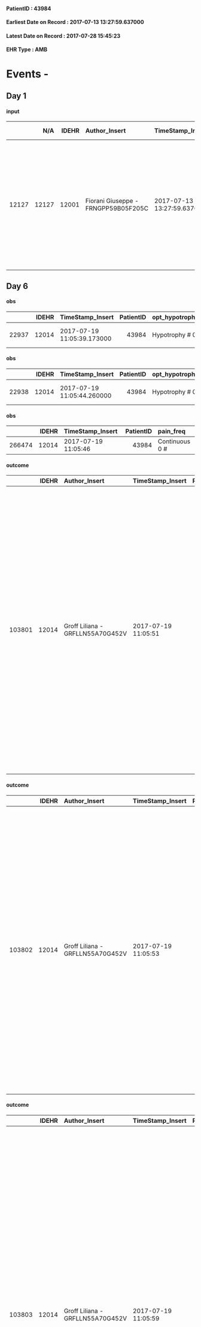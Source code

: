 
#### PatientID : 43984
#### Earliest Date on Record : 2017-07-13 13:27:59.637000
#### Latest Date on Record : 2017-07-28 15:45:23
#### EHR Type : AMB

# Events - 

## Day 1

#### input
|       |    N/A |   IDEHR | Author_Insert                       | TimeStamp_Insert           | EHRType   |   PatientID |   IDDigitalSignDocument | persone_vicine   |   Unnamed: 0_x.1 |   IDANAMNESI_SOCIALE | Patient   | FamigliaAltro   | Paziente_T   | FamigliaAltro_T   |   Non_Rilevabile_x.1 | Note_Non_Rilevabile_x.1   | opt_Problemi   | Note_I                                                                                                                                                            | ds_note_timori                                                                                                                                                                                                                                                                                                                                                      | chk_contr_sintomi   | chk_competenza                                 | opt_paziente_a   | opt_famiglia_a   | opt_adeguatezza   | opt_paziente_solo   | ds_note_con                                                                                                                                                                                                                                                                                                                                   | opt_presente_assente   | Presenza_minori   | Caregiver_principale   | opt_capacita     | opt_necessario   | opt_presente   | opt_risorse_ec   | opt_paziente_psi   | opt_Ins_vol   | opt_paziente_ad   | opt_caregiver_ad   | opt_esenzione   | opt_inv_civile   |   invalidita_perc | ds_codice_es   | Needs     | Fragility                    | opt_disponibilita_f   | opt_indennita_acc   | opt_legge   | opt_famiglia_psi   | opt_disponibilit_paz   |
|------:|-------:|--------:|:------------------------------------|:---------------------------|:----------|------------:|------------------------:|:-----------------|-----------------:|---------------------:|:----------|:----------------|:-------------|:------------------|---------------------:|:--------------------------|:---------------|:------------------------------------------------------------------------------------------------------------------------------------------------------------------|:--------------------------------------------------------------------------------------------------------------------------------------------------------------------------------------------------------------------------------------------------------------------------------------------------------------------------------------------------------------------|:--------------------|:-----------------------------------------------|:-----------------|:-----------------|:------------------|:--------------------|:----------------------------------------------------------------------------------------------------------------------------------------------------------------------------------------------------------------------------------------------------------------------------------------------------------------------------------------------|:-----------------------|:------------------|:-----------------------|:-----------------|:-----------------|:---------------|:-----------------|:-------------------|:--------------|:------------------|:-------------------|:----------------|:-----------------|------------------:|:---------------|:----------|:-----------------------------|:----------------------|:--------------------|:------------|:-------------------|:-----------------------|
| 12127 |  12127 |   12001 | Fiorani Giuseppe - FRNGPP59B05F205C | 2017-07-13 13:27:59.637000 | AMB       |       43984 |                  813683 | N/A              |             6604 |                 4170 | Si#1      | Si#1            | No#0         | Si#1              |                    0 | NR                        | No#0           | Pz informato della diagnosi e della progressione. Il figlio sa che non ci sono pi√π margini di trattamento specifico e vede il pap√† peggiorare progressivamente. | Il figlio √® preoccupato per il fatto che il pz √® da solo (la moglie √® ricoverata in una RSA dal mese di marzo per M di Alzheimer) e non vuole badanti. Il figlio chiede l'attivazione di un'assistenza domiciliare per la situazione attuale,tutto sommato ancora compatibile sul piano gestionale,riservandosi il ricorso all'hospice in caso di peggioramento. | controllo sintomi#0 | competenza/capacit√† assistenziale caregiver#0 | Indefinite#2     | Congruenti#1     | Si#1              | Si#1                | Il pz vive da solo;la moglie √® ricoverata in una RSA dal mese di marzo per Alzheimer. Due figli fuori casa: Domenico di aa 56,il quale vive in Inghilterra e Rinaldo di aa 54,il quale vive a Pavia e si occupa dell'accompagnamento del pap√† presso l'ambulatorio di oncologia quando √® necessario. Non vengono segnalati altri familiari | Presente#1             | No#0              | il figlio Rinaldo      | Incrementabile#1 | Si#1             | No#0           | Adeguate#1       | No#0               | No#0          | Totale#2          | Totale#2           | Si#1            | Si#1             |               100 | IC13           | Clinici#0 | sovraccarico assistenziale#4 | Si#1                  | No#0                | No#0        | No#0               | No#0                   |


## Day 6

#### obs
|       |   IDEHR | TimeStamp_Insert           |   PatientID | opt_hypotrophy   | chk_eloquence     | asthenia   | dyspnoea                  | body_temp    | agitation_behavior_freq   | mood                | cognitive_state   |
|------:|--------:|:---------------------------|------------:|:-----------------|:------------------|:-----------|:--------------------------|:-------------|:--------------------------|:--------------------|:------------------|
| 22937 |   12014 | 2017-07-19 11:05:39.173000 |       43984 | Hypotrophy # 0   | fluent speech # 0 | Severe # 3 | applicant mild strain # 6 | Apyrexia # 0 | quiet # 0                 | irritabilit√ † # 05 | Polished # 2      |

#### obs
|       |   IDEHR | TimeStamp_Insert           |   PatientID | opt_hypotrophy   | chk_eloquence     | asthenia   | dyspnoea                  | body_temp    | agitation_behavior_freq   | mood                | cognitive_state   |
|------:|--------:|:---------------------------|------------:|:-----------------|:------------------|:-----------|:--------------------------|:-------------|:--------------------------|:--------------------|:------------------|
| 22938 |   12014 | 2017-07-19 11:05:44.260000 |       43984 | Hypotrophy # 0   | fluent speech # 0 | Severe # 3 | applicant mild strain # 6 | Apyrexia # 0 | quiet # 0                 | irritabilit√ † # 05 | Polished # 2      |

#### obs
|        |   IDEHR | TimeStamp_Insert    |   PatientID | pain_freq      |
|-------:|--------:|:--------------------|------------:|:---------------|
| 266474 |   12014 | 2017-07-19 11:05:46 |       43984 | Continuous 0 # |

#### outcome
|        |   IDEHR | Author_Insert                    | TimeStamp_Insert    |   PatientID |   IDDigitalSignDocument |   IDPAI_VIDAS | opt_problem                                                            |   opt_problem_num | opt_obiettivo                                               |   opt_obiettivo_num |   opt_stato_problema_num | opt_interventi                                                                                                                                                                                                                                                                                                                                                                                                                                                   |   opt_interventi_num |
|-------:|--------:|:---------------------------------|:--------------------|------------:|------------------------:|--------------:|:-----------------------------------------------------------------------|------------------:|:------------------------------------------------------------|--------------------:|-------------------------:|:-----------------------------------------------------------------------------------------------------------------------------------------------------------------------------------------------------------------------------------------------------------------------------------------------------------------------------------------------------------------------------------------------------------------------------------------------------------------|---------------------:|
| 103801 |   12014 | Groff Liliana - GRFLLN55A70G452V | 2017-07-19 11:05:51 |       43984 |                  822191 |        106051 | Alteration of comfort associated with chronic pain and / or acute # 29 |                 2 | The patient riferir√ † ¬ † a satisfactory pain control # 56 |                   1 |                        3 | Implementation PAI - Therapeutic adjustment # 441; Implementation PAI - Evaluate the efficacy of drug administration # 443; Counseling - Sharing with the caregiver the therapeutic path # 445; Educational - educating the caregiver / patient to the recognition / treatment of symptom # 446; Informative - Inform the patient / caregiver of the need to maintain QoL # 448; Implementation of PAI - Administer the medication correctly as prescribed # 442 |                    2 |

#### outcome
|        |   IDEHR | Author_Insert                    | TimeStamp_Insert    |   PatientID |   IDDigitalSignDocument |   IDPAI_VIDAS | opt_problem                                                            |   opt_problem_num | opt_obiettivo                                               |   opt_obiettivo_num | opt_stato_problema   |   opt_stato_problema_num | opt_interventi                                                                                                                                                                                                                                                                                                                                                                                                                                                   |   opt_interventi_num |
|-------:|--------:|:---------------------------------|:--------------------|------------:|------------------------:|--------------:|:-----------------------------------------------------------------------|------------------:|:------------------------------------------------------------|--------------------:|:---------------------|-------------------------:|:-----------------------------------------------------------------------------------------------------------------------------------------------------------------------------------------------------------------------------------------------------------------------------------------------------------------------------------------------------------------------------------------------------------------------------------------------------------------|---------------------:|
| 103802 |   12014 | Groff Liliana - GRFLLN55A70G452V | 2017-07-19 11:05:53 |       43984 |                  822192 |        106052 | Alteration of comfort associated with chronic pain and / or acute # 29 |                 2 | The patient riferir√ † ¬ † a satisfactory pain control # 56 |                   1 | Open Problem # 1     |                        1 | Implementation PAI - Therapeutic adjustment # 441; Implementation PAI - Evaluate the efficacy of drug administration # 443; Counseling - Sharing with the caregiver the therapeutic path # 445; Educational - educating the caregiver / patient to the recognition / treatment of symptom # 446; Informative - Inform the patient / caregiver of the need to maintain QoL # 448; Implementation of PAI - Administer the medication correctly as prescribed # 442 |                    4 |

#### outcome
|        |   IDEHR | Author_Insert                    | TimeStamp_Insert    |   PatientID |   IDDigitalSignDocument |   IDPAI_VIDAS | opt_problem                                            |   opt_problem_num | opt_obiettivo                                                                                                               |   opt_obiettivo_num | opt_stato_problema   |   opt_stato_problema_num | opt_interventi                                                                                                                                                                                                                                                                                                                                                                                                                                                                                                                                                                                                                                                 |   opt_interventi_num |
|-------:|--------:|:---------------------------------|:--------------------|------------:|------------------------:|--------------:|:-------------------------------------------------------|------------------:|:----------------------------------------------------------------------------------------------------------------------------|--------------------:|:---------------------|-------------------------:|:---------------------------------------------------------------------------------------------------------------------------------------------------------------------------------------------------------------------------------------------------------------------------------------------------------------------------------------------------------------------------------------------------------------------------------------------------------------------------------------------------------------------------------------------------------------------------------------------------------------------------------------------------------------|---------------------:|
| 103803 |   12014 | Groff Liliana - GRFLLN55A70G452V | 2017-07-19 11:05:59 |       43984 |                  822193 |        106053 | Alteration or risk of impairment of lung function # 26 |                 3 | The patient will present more profound and effective breaths with possible removal of pulmonary secretions, if present # 43 |                   4 | Open Problem # 1     |                        1 | Implementation PAI - Looking the patient by the thought of his anxiety # 224; PAI Implementation - Have the patient breathe deeply and slowly # 226; PAI Implementation - Maintain adequate air humidification # 227; PAI Implementation - Monitor fluid balance # 228; Counseling - Reassure the patient that they are or you can take steps to reduce the sensation of shortness of breath # 237; Education - Educate the caregiver / patient recognition / treatment of the symptom # 238; PAI Implementation - place the patient in position semi-sitting and, if necessary, administer O2 therapy # 225; PAI Implementation - therapeutic upgrading # 232 |                    4 |

#### care
|       |   IDEHR | Author_Insert                    | TimeStamp_Insert    |   IDAccess | EHRType   |   PatientID |   IDTERAPIE_OUTPAT_VIDAS |   ds_dose | opt_via_di_somm   | ds_ora       | dt_data_inizio      |   opt_pregressa |   opt_somm_terapia |   opt_estemporanea |   opt_termina |   opt_somm_in_pompa | opt_farmaco                                     |
|------:|--------:|:---------------------------------|:--------------------|-----------:|:----------|------------:|-------------------------:|----------:|:------------------|:-------------|:--------------------|----------------:|-------------------:|-------------------:|--------------:|--------------------:|:------------------------------------------------|
| 92041 |   12014 | groff liliana - grflln55a70g452v | 2017-07-19 11:06:04 |      81440 | amb       |       43984 |                    69676 |         1 | oral # 0 = 0      | at need # 24 | 2017-07-19 00:00:00 |               0 |                  0 |                  0 |             0 |                   0 | metformin (500 mg tablets metfonorm rev) # 1073 |

#### care
|       |   IDEHR | Author_Insert                    | TimeStamp_Insert    |   IDAccess | EHRType   |   PatientID |   IDTERAPIE_OUTPAT_VIDAS |   ds_dose | opt_via_di_somm   | ds_ora   | dt_data_inizio      |   opt_pregressa |   opt_somm_terapia |   opt_estemporanea |   opt_termina |   opt_somm_in_pompa | opt_farmaco                                   |
|------:|--------:|:---------------------------------|:--------------------|-----------:|:----------|------------:|-------------------------:|----------:|:------------------|:---------|:--------------------|----------------:|-------------------:|-------------------:|--------------:|--------------------:|:----------------------------------------------|
| 92042 |   12014 | groff liliana - grflln55a70g452v | 2017-07-19 11:06:06 |      81440 | amb       |       43984 |                    69677 |         1 | oral # 0 = 0      | 07 # 7   | 2017-07-19 00:00:00 |               0 |                  0 |                  0 |             0 |                   0 | levothyroxine (eutirox 50 mcg tablets) # 1457 |

#### care
|       |   IDEHR | Author_Insert                    | TimeStamp_Insert    |   IDAccess | EHRType   |   PatientID |   IDTERAPIE_OUTPAT_VIDAS |   ds_dose | opt_via_di_somm   | ds_ora   | dt_data_inizio      |   opt_pregressa |   opt_somm_terapia |   opt_estemporanea |   opt_termina |   opt_somm_in_pompa | opt_farmaco                                                |
|------:|--------:|:---------------------------------|:--------------------|-----------:|:----------|------------:|-------------------------:|----------:|:------------------|:---------|:--------------------|----------------:|-------------------:|-------------------:|--------------:|--------------------:|:-----------------------------------------------------------|
| 92043 |   12014 | groff liliana - grflln55a70g452v | 2017-07-19 11:06:12 |      81440 | amb       |       43984 |                    69678 |         1 | oral # 0 = 0      | 12 # 12  | 2017-07-19 00:00:00 |               0 |                  0 |                  0 |             0 |                   0 | acetylsalicylic acid (cardioaspirin 100 mg tablets) # 1150 |

#### care
|       |   IDEHR | Author_Insert                    | TimeStamp_Insert    |   IDAccess | EHRType   |   PatientID |   IDTERAPIE_OUTPAT_VIDAS |   ds_dose | opt_via_di_somm        | ds_ora   | dt_data_inizio      |   opt_pregressa |   opt_somm_terapia |   opt_estemporanea |   opt_termina |   opt_somm_in_pompa | opt_farmaco                                               |
|------:|--------:|:---------------------------------|:--------------------|-----------:|:----------|------------:|-------------------------:|----------:|:-----------------------|:---------|:--------------------|----------------:|-------------------:|-------------------:|--------------:|--------------------:|:----------------------------------------------------------|
| 92044 |   12014 | groff liliana - grflln55a70g452v | 2017-07-19 11:06:14 |      81440 | amb       |       43984 |                    69679 |        10 | subcutaneously # 3 = 3 | 22 # 22  | 2017-07-19 00:00:00 |               0 |                  0 |                  0 |             0 |                   0 | insulin glargine (lantus optiset 100 iu / ml 3 ml) # 1056 |

#### care
|       |   IDEHR | Author_Insert                    | TimeStamp_Insert    |   IDAccess | EHRType   |   PatientID |   IDTERAPIE_OUTPAT_VIDAS | ds_dose   | opt_via_di_somm   | ds_ora       | dt_data_inizio      |   opt_pregressa |   opt_somm_terapia |   opt_estemporanea |   opt_termina |   opt_somm_in_pompa | opt_farmaco                                           | Note_al_bisogno                                                                      |
|------:|--------:|:---------------------------------|:--------------------|-----------:|:----------|------------:|-------------------------:|:----------|:------------------|:-------------|:--------------------|----------------:|-------------------:|-------------------:|--------------:|--------------------:|:------------------------------------------------------|:-------------------------------------------------------------------------------------|
| 92045 |   12014 | groff liliana - grflln55a70g452v | 2017-07-19 11:06:17 |      81440 | amb       |       43984 |                    69680 | 1/2 o1    | oral # 0 = 0      | at need # 24 | 2017-07-19 00:00:00 |               0 |                  0 |                  0 |             0 |                   0 | morphine sulfate (10 mg oramorph 5 ml flac os) # 1604 | for wheezing, and / or pain, ripetibile..e ... now transcribe, effect and durability |

#### care
|       |   IDEHR | Author_Insert                    | TimeStamp_Insert    |   IDAccess | EHRType   |   PatientID |   IDTERAPIE_OUTPAT_VIDAS | ds_dose   | opt_via_di_somm        | ds_ora       | dt_data_inizio      |   opt_pregressa |   opt_somm_terapia |   opt_estemporanea |   opt_termina |   opt_somm_in_pompa | opt_farmaco                                                                                 |
|------:|--------:|:---------------------------------|:--------------------|-----------:|:----------|------------:|-------------------------:|:----------|:-----------------------|:-------------|:--------------------|----------------:|-------------------:|-------------------:|--------------:|--------------------:|:--------------------------------------------------------------------------------------------|
| 92046 |   12014 | groff liliana - grflln55a70g452v | 2017-07-19 11:06:21 |      81440 | amb       |       43984 |                    69681 | 12o14o0   | subcutaneously # 3 = 3 | at need # 24 | 2017-07-19 00:00:00 |               0 |                  0 |                  0 |             0 |                   0 | insulin lispro from dna ricomb / protamine (humalog mix 25 kwikpen 100 iu / ml 3 ml) # 1060 |

#### care
|       |   IDEHR | Author_Insert                    | TimeStamp_Insert    |   IDAccess | EHRType   |   PatientID |   IDTERAPIE_OUTPAT_VIDAS |   ds_dose | opt_via_di_somm     | ds_ora   | dt_data_inizio      | ds_note_y      |   opt_pregressa |   opt_somm_terapia |   opt_estemporanea |   opt_termina |   opt_somm_in_pompa | opt_farmaco                                   |
|------:|--------:|:---------------------------------|:--------------------|-----------:|:----------|------------:|-------------------------:|----------:|:--------------------|:---------|:--------------------|:---------------|----------------:|-------------------:|-------------------:|--------------:|--------------------:|:----------------------------------------------|
| 92047 |   12014 | groff liliana - grflln55a70g452v | 2017-07-19 11:06:31 |      81440 | amb       |       43984 |                    69682 |         1 | transdermal # 4 = 4 | 12 # 12  | 2017-07-19 00:00:00 | every 72 hours |               0 |                  0 |                  0 |             0 |                   0 | fentanyl (durogesic tts 12 mcg / hour) # 1647 |

#### care
|       |   IDEHR | Author_Insert                    | TimeStamp_Insert    |   IDAccess | EHRType   |   PatientID |   IDTERAPIE_OUTPAT_VIDAS |   ds_dose | opt_via_di_somm   | ds_ora   | dt_data_inizio      |   opt_pregressa |   opt_somm_terapia |   opt_estemporanea |   opt_termina |   opt_somm_in_pompa | opt_farmaco                          |
|------:|--------:|:---------------------------------|:--------------------|-----------:|:----------|------------:|-------------------------:|----------:|:------------------|:---------|:--------------------|----------------:|-------------------:|-------------------:|--------------:|--------------------:|:-------------------------------------|
| 92048 |   12014 | groff liliana - grflln55a70g452v | 2017-07-19 11:06:34 |      81440 | amb       |       43984 |                    69683 |         1 | oral # 0 = 0      | 07 # 7   | 2017-07-19 00:00:00 |               0 |                  0 |                  0 |             0 |                   0 | esomeprazole (20 mg lucen cps) # 986 |


## Day 7

#### input
|       |    N/A |   IDEHR | Author_Insert                    | TimeStamp_Insert    |   IDAccess | EHRType   |   PatientID |   IDDigitalSignDocument | persone_vicine   |   Unnamed: 0_y.1 |   IDDIAGNOSI_ICD |   Non_Rilevabile_y.1 | Note_Non_Rilevabile_y.1   | I_ICD                                          | II_ICD                                                                                | III_ICD                                          | IV_ICD                                                                                                                                                              | I_Anno   | II_Anno   | I_Mese   |
|------:|-------:|--------:|:---------------------------------|:--------------------|-----------:|:----------|------------:|------------------------:|:-----------------|-----------------:|-----------------:|---------------------:|:--------------------------|:-----------------------------------------------|:--------------------------------------------------------------------------------------|:-------------------------------------------------|:--------------------------------------------------------------------------------------------------------------------------------------------------------------------|:---------|:----------|:---------|
| 17929 |  17929 |   12014 | Groff Liliana - GRFLLN55A70G452V | 2017-07-20 05:49:34 |      81514 | AMB       |       43984 |                  822966 | N/A              |             3490 |             3490 |                    0 | NR                        | 1531 - Tumori maligni del colon trasverso#2034 | 1548 - Altri tumori maligni del retto, della giunzione rettosigmoidea e dell'ano#2047 | 1970 - Tumori maligni secondari del polmone#2148 | 25000 - Diabete mellito, tipo II o non specificato, non definito se scompensato, senza specificato, non definito se controllato, senza menzione di complicanze#2314 | 2015#55  | 2016#56   | 10#10    |


## Day 8

#### input
|      |    N/A |   Unnamed: 0_x |   IDANAMNESI_INF |   IDEHR | Author_Insert                      | TimeStamp_Insert           |   IDAccess | EHRType   |   PatientID |   IDDigitalSignDocument |   Non_Rilevabile_x | Note_Non_Rilevabile_x   | cognitivo_percettivo   | sonno_riposo   | perc_salute                                                                                                                           | Perception                       | rapporti_fam   | persone_vicine   | Caregiver                | Note_Elim_urinaria   |
|-----:|-------:|---------------:|-----------------:|--------:|:-----------------------------------|:---------------------------|-----------:|:----------|------------:|------------------------:|-------------------:|:------------------------|:-----------------------|:---------------|:--------------------------------------------------------------------------------------------------------------------------------------|:---------------------------------|:---------------|:-----------------|:-------------------------|:---------------------|
| 4040 |   4040 |           4516 |             5249 |   12014 | De Paula Helena - DPLMCH72M51Z602H | 2017-07-20 19:20:54.067000 |      81642 | AMB       |       43984 |                  824110 |                  0 | NR                      | uncontrolled pain # 0  | Insomnia # 0   | perdit√ † Performance # 0; perdit√ weight † # 1; increase dell'affaticabilit√ † # 2; increased asthenia # 3; # 4 episodes of wheezing | helplessness # 6; ostilit√ † # 9 | is # 0         | N/A              | Caregiver in the morning | continents           |

#### obs
|       |   IDEHR | TimeStamp_Insert           |   PatientID | personal_hygiene   | urine_elimination   | mobility        | speech            | active_diuresis     | asthenia     | dyspnoea        | motor_performance                                                                           | body_temp    | mood              | diet     | cognitive_state   | feces_elimination   | consumption_help   |
|------:|--------:|:---------------------------|------------:|:-------------------|:--------------------|:----------------|:------------------|:--------------------|:-------------|:----------------|:--------------------------------------------------------------------------------------------|:-------------|:------------------|:---------|:------------------|:--------------------|:-------------------|
| 68589 |   12014 | 2017-07-20 19:20:57.757000 |       43984 | With help # 2      | Independent # 0     | Independent # 0 | fluent speech # 0 | active diuresis # 0 | Moderate # 1 | mild strain # 1 | 50% - Patient requiring frequent medical care and pu√≤ pi√π stay up for 50% of the day # 05 | Apyrexia # 0 | helplessness # 10 | Free # 0 | Polished # 2      | Independent # 0     | Independent # 0    |

#### obs
|        |   IDEHR | TimeStamp_Insert    |   PatientID | pain_freq      |
|-------:|--------:|:--------------------|------------:|:---------------|
| 266742 |   12014 | 2017-07-20 19:21:00 |       43984 | Continuous 0 # |

#### outcome
|        |   IDEHR | Author_Insert                      | TimeStamp_Insert    |   PatientID |   IDDigitalSignDocument |   IDPAI_VIDAS | opt_problem                                                |   opt_problem_num | opt_obiettivo                                                       |   opt_obiettivo_num | ds_note         |   opt_stato_problema_num | opt_interventi                                                                                                                                                                                                                                                      |   opt_interventi_num |
|-------:|--------:|:-----------------------------------|:--------------------|------------:|------------------------:|--------------:|:-----------------------------------------------------------|------------------:|:--------------------------------------------------------------------|--------------------:|:----------------|-------------------------:|:--------------------------------------------------------------------------------------------------------------------------------------------------------------------------------------------------------------------------------------------------------------------|---------------------:|
| 104112 |   12014 | De Paula Helena - DPLMCH72M51Z602H | 2017-07-20 19:21:04 |       43984 |                  824113 |        106362 | Impaired mobility † / limitation of physical movement # 27 |                 1 | Minimize the possibility of injuries. If present, maintain QoL # 47 |                   4 | 2X per week OSS |                        3 | Assistive products - Request for supply of articulated bed with side rails # 307; Assistive products - Request for supply of anti-decubitus air mattress and compressor # 308; Activation of professionals - Request for activation of Social Health Operator # 332 |                    4 |

#### outcome
|        |   IDEHR | Author_Insert                      | TimeStamp_Insert    |   PatientID |   IDDigitalSignDocument |   IDPAI_VIDAS | opt_problem                                                |   opt_problem_num | opt_obiettivo                                                       |   opt_obiettivo_num | ds_note         | opt_stato_problema   |   opt_stato_problema_num | opt_interventi                                                                                                                                                                                                                                                      |   opt_interventi_num |
|-------:|--------:|:-----------------------------------|:--------------------|------------:|------------------------:|--------------:|:-----------------------------------------------------------|------------------:|:--------------------------------------------------------------------|--------------------:|:----------------|:---------------------|-------------------------:|:--------------------------------------------------------------------------------------------------------------------------------------------------------------------------------------------------------------------------------------------------------------------|---------------------:|
| 104113 |   12014 | De Paula Helena - DPLMCH72M51Z602H | 2017-07-20 19:21:06 |       43984 |                  824114 |        106363 | Impaired mobility † / limitation of physical movement # 27 |                 1 | Minimize the possibility of injuries. If present, maintain QoL # 47 |                   4 | OSS 2X per week | Open Problem # 1     |                        1 | Assistive products - Request for supply of articulated bed with side rails # 307; Assistive products - Request for supply of anti-decubitus air mattress and compressor # 308; Activation of professionals - Request for activation of Social Health Operator # 332 |                    4 |

#### outcome
|        |   IDEHR | Author_Insert                      | TimeStamp_Insert    |   PatientID |   IDDigitalSignDocument |   IDPAI_VIDAS | opt_problem                                            |   opt_problem_num | opt_obiettivo                                                                                                               |   opt_obiettivo_num | ds_note                    | opt_stato_problema   |   opt_stato_problema_num | opt_interventi                                                                                                                                                                                                                                                                                                                                                                                                                                   |   opt_interventi_num |
|-------:|--------:|:-----------------------------------|:--------------------|------------:|------------------------:|--------------:|:-------------------------------------------------------|------------------:|:----------------------------------------------------------------------------------------------------------------------------|--------------------:|:---------------------------|:---------------------|-------------------------:|:-------------------------------------------------------------------------------------------------------------------------------------------------------------------------------------------------------------------------------------------------------------------------------------------------------------------------------------------------------------------------------------------------------------------------------------------------|---------------------:|
| 104114 |   12014 | De Paula Helena - DPLMCH72M51Z602H | 2017-07-20 19:21:09 |       43984 |                  824115 |        106364 | Alteration or risk of impairment of lung function # 26 |                 3 | The patient will present more profound and effective breaths with possible removal of pulmonary secretions, if present # 43 |                   4 | Oxygen therapy 2L / mnt AB | Open Problem # 1     |                        1 | PAI Implementation - therapeutic upgrading # 232; PAI Implementation - properly administer the drugs as prescription # 233; PAI Implementation - To evaluate the efficacy of drug delivery # 234; Counseling - Share with the patient the therapeutic path # 235; Counseling - Share with the caregiver therapeutic path # 236; PAI Implementation - place the patient in a semi-sitting position and, if necessary, administer O2 therapy # 225 |                    4 |

#### outcome
|        |   IDEHR | Author_Insert                      | TimeStamp_Insert    |   PatientID |   IDDigitalSignDocument |   IDPAI_VIDAS | opt_problem                                                            |   opt_problem_num | opt_obiettivo                                               |   opt_obiettivo_num | opt_stato_problema   |   opt_stato_problema_num | opt_interventi                                                                                                                                                                                                                                                                                                                                                                                                                                                   |   opt_interventi_num |
|-------:|--------:|:-----------------------------------|:--------------------|------------:|------------------------:|--------------:|:-----------------------------------------------------------------------|------------------:|:------------------------------------------------------------|--------------------:|:---------------------|-------------------------:|:-----------------------------------------------------------------------------------------------------------------------------------------------------------------------------------------------------------------------------------------------------------------------------------------------------------------------------------------------------------------------------------------------------------------------------------------------------------------|---------------------:|
| 104115 |   12014 | De Paula Helena - DPLMCH72M51Z602H | 2017-07-20 19:21:13 |       43984 |                  824116 |        106365 | Alteration of comfort associated with chronic pain and / or acute # 29 |                 2 | The patient riferir√ † ¬ † a satisfactory pain control # 56 |                   1 | closed Problem # 2   |                        2 | Implementation PAI - Therapeutic adjustment # 441; Implementation PAI - Evaluate the efficacy of drug administration # 443; Counseling - Sharing with the caregiver the therapeutic path # 445; Educational - educating the caregiver / patient to the recognition / treatment of symptom # 446; Informative - Inform the patient / caregiver of the need to maintain QoL # 448; Implementation of PAI - Administer the medication correctly as prescribed # 442 |                    4 |


## Day 12

#### obs
|        |   IDEHR | TimeStamp_Insert    |   PatientID | pain_freq      |
|-------:|--------:|:--------------------|------------:|:---------------|
| 267212 |   12014 | 2017-07-24 16:34:15 |       43984 | Continuous 0 # |

#### outcome
|        |   IDEHR | Author_Insert                      | TimeStamp_Insert    |   PatientID |   IDDigitalSignDocument |   IDPAI_VIDAS | opt_problem                                            |   opt_problem_num | opt_obiettivo                                                                                                               |   opt_obiettivo_num | opt_stato_problema   |   opt_stato_problema_num | opt_interventi                                                                                                                                   |   opt_interventi_num |
|-------:|--------:|:-----------------------------------|:--------------------|------------:|------------------------:|--------------:|:-------------------------------------------------------|------------------:|:----------------------------------------------------------------------------------------------------------------------------|--------------------:|:---------------------|-------------------------:|:-------------------------------------------------------------------------------------------------------------------------------------------------|---------------------:|
| 104592 |   12014 | De Paula Helena - DPLMCH72M51Z602H | 2017-07-24 16:34:23 |       43984 |                  827729 |        106842 | Alteration or risk of impairment of lung function # 26 |                 3 | The patient will present more profound and effective breaths with possible removal of pulmonary secretions, if present # 43 |                   4 | Open Problem # 1     |                        1 | Implementation PAI - Evaluating the effectiveness of drug administration # 234; Counseling - Sharing with the patient the therapeutic path # 235 |                    4 |

#### outcome
|        |   IDEHR | Author_Insert                      | TimeStamp_Insert    |   PatientID |   IDDigitalSignDocument |   IDPAI_VIDAS | opt_problem                                            |   opt_problem_num | opt_obiettivo                                                                                                               |   opt_obiettivo_num | ds_note                    | opt_stato_problema   |   opt_stato_problema_num | opt_interventi                                                                                                                                                                                                                                                                                                                                                                                                                                   |   opt_interventi_num |
|-------:|--------:|:-----------------------------------|:--------------------|------------:|------------------------:|--------------:|:-------------------------------------------------------|------------------:|:----------------------------------------------------------------------------------------------------------------------------|--------------------:|:---------------------------|:---------------------|-------------------------:|:-------------------------------------------------------------------------------------------------------------------------------------------------------------------------------------------------------------------------------------------------------------------------------------------------------------------------------------------------------------------------------------------------------------------------------------------------|---------------------:|
| 104593 |   12014 | De Paula Helena - DPLMCH72M51Z602H | 2017-07-24 16:34:26 |       43984 |                  827730 |        106843 | Alteration or risk of impairment of lung function # 26 |                 3 | The patient will present more profound and effective breaths with possible removal of pulmonary secretions, if present # 43 |                   4 | Oxygen therapy 2L / mnt AB | Open Problem # 1     |                        1 | PAI Implementation - therapeutic upgrading # 232; PAI Implementation - properly administer the drugs as prescription # 233; PAI Implementation - To evaluate the efficacy of drug delivery # 234; Counseling - Share with the patient the therapeutic path # 235; Counseling - Share with the caregiver therapeutic path # 236; PAI Implementation - place the patient in a semi-sitting position and, if necessary, administer O2 therapy # 225 |                    4 |

#### outcome
|        |   IDEHR | Author_Insert                      | TimeStamp_Insert    |   PatientID |   IDDigitalSignDocument |   IDPAI_VIDAS | opt_problem                                                |   opt_problem_num | opt_obiettivo                                                       |   opt_obiettivo_num | opt_stato_problema   |   opt_stato_problema_num | opt_interventi                                                                                                                                |   opt_interventi_num |
|-------:|--------:|:-----------------------------------|:--------------------|------------:|------------------------:|--------------:|:-----------------------------------------------------------|------------------:|:--------------------------------------------------------------------|--------------------:|:---------------------|-------------------------:|:----------------------------------------------------------------------------------------------------------------------------------------------|---------------------:|
| 104594 |   12014 | De Paula Helena - DPLMCH72M51Z602H | 2017-07-24 16:34:29 |       43984 |                  827731 |        106844 | Impaired mobility † / limitation of physical movement # 27 |                 1 | Minimize the possibility of injuries. If present, maintain QoL # 47 |                   4 | Open Problem # 1     |                        1 | Activation of professionals - Activation request for Health Care Worker # 332; Counseling - Helping the patient to set achievable goals # 302 |                    4 |


## Day 15

#### obs
|        |   IDEHR | TimeStamp_Insert    |   PatientID | pain_freq      |
|-------:|--------:|:--------------------|------------:|:---------------|
| 267677 |   12014 | 2017-07-27 16:26:25 |       43984 | Continuous 0 # |

#### outcome
|        |   IDEHR | Author_Insert                    | TimeStamp_Insert    |   PatientID |   IDDigitalSignDocument |   IDPAI_VIDAS | opt_problem                                            |   opt_problem_num | opt_obiettivo                                                                                                               |   opt_obiettivo_num | ds_note                    | opt_stato_problema   |   opt_stato_problema_num | opt_interventi                                                                                                                                                                                                                                                                                                                                                                                                                                   |   opt_interventi_num |
|-------:|--------:|:---------------------------------|:--------------------|------------:|------------------------:|--------------:|:-------------------------------------------------------|------------------:|:----------------------------------------------------------------------------------------------------------------------------|--------------------:|:---------------------------|:---------------------|-------------------------:|:-------------------------------------------------------------------------------------------------------------------------------------------------------------------------------------------------------------------------------------------------------------------------------------------------------------------------------------------------------------------------------------------------------------------------------------------------|---------------------:|
| 105152 |   12014 | Groff Liliana - GRFLLN55A70G452V | 2017-07-27 16:26:27 |       43984 |                  831337 |        107402 | Alteration or risk of impairment of lung function # 26 |                 3 | The patient will present more profound and effective breaths with possible removal of pulmonary secretions, if present # 43 |                   4 | Oxygen therapy 2L / mnt AB | Open Problem # 1     |                        1 | PAI Implementation - therapeutic upgrading # 232; PAI Implementation - properly administer the drugs as prescription # 233; PAI Implementation - To evaluate the efficacy of drug delivery # 234; Counseling - Share with the patient the therapeutic path # 235; Counseling - Share with the caregiver therapeutic path # 236; PAI Implementation - place the patient in a semi-sitting position and, if necessary, administer O2 therapy # 225 |                    4 |

#### outcome
|        |   IDEHR | Author_Insert                    | TimeStamp_Insert    |   PatientID |   IDDigitalSignDocument |   IDPAI_VIDAS | opt_problem                                            |   opt_problem_num | opt_obiettivo                                                                                                               |   opt_obiettivo_num | opt_stato_problema   |   opt_stato_problema_num | opt_interventi                                                                                                                                   |   opt_interventi_num |
|-------:|--------:|:---------------------------------|:--------------------|------------:|------------------------:|--------------:|:-------------------------------------------------------|------------------:|:----------------------------------------------------------------------------------------------------------------------------|--------------------:|:---------------------|-------------------------:|:-------------------------------------------------------------------------------------------------------------------------------------------------|---------------------:|
| 105153 |   12014 | Groff Liliana - GRFLLN55A70G452V | 2017-07-27 16:26:30 |       43984 |                  831338 |        107403 | Alteration or risk of impairment of lung function # 26 |                 3 | The patient will present more profound and effective breaths with possible removal of pulmonary secretions, if present # 43 |                   4 | Open Problem # 1     |                        1 | Implementation PAI - Evaluating the effectiveness of drug administration # 234; Counseling - Sharing with the patient the therapeutic path # 235 |                    4 |

#### outcome
|        |   IDEHR | Author_Insert                    | TimeStamp_Insert    |   PatientID |   IDDigitalSignDocument |   IDPAI_VIDAS | opt_problem                                                |   opt_problem_num | opt_obiettivo                                                       |   opt_obiettivo_num | opt_stato_problema   |   opt_stato_problema_num | opt_interventi                                                                                                                                |   opt_interventi_num |
|-------:|--------:|:---------------------------------|:--------------------|------------:|------------------------:|--------------:|:-----------------------------------------------------------|------------------:|:--------------------------------------------------------------------|--------------------:|:---------------------|-------------------------:|:----------------------------------------------------------------------------------------------------------------------------------------------|---------------------:|
| 105154 |   12014 | Groff Liliana - GRFLLN55A70G452V | 2017-07-27 16:26:32 |       43984 |                  831339 |        107404 | Impaired mobility † / limitation of physical movement # 27 |                 1 | Minimize the possibility of injuries. If present, maintain QoL # 47 |                   4 | Open Problem # 1     |                        1 | Activation of professionals - Activation request for Health Care Worker # 332; Counseling - Helping the patient to set achievable goals # 302 |                    4 |

#### care
|       |   IDEHR | Author_Insert                    | TimeStamp_Insert    |   IDAccess | EHRType   |   PatientID |   IDTERAPIE_OUTPAT_VIDAS |   ds_dose | opt_via_di_somm   | ds_ora                   | dt_data_inizio      |   opt_pregressa |   opt_somm_terapia |   opt_estemporanea |   opt_termina |   opt_somm_in_pompa | opt_farmaco                                         |
|------:|--------:|:---------------------------------|:--------------------|-----------:|:----------|------------:|-------------------------:|----------:|:------------------|:-------------------------|:--------------------|----------------:|-------------------:|-------------------:|--------------:|--------------------:|:----------------------------------------------------|
| 92959 |   12014 | groff liliana - grflln55a70g452v | 2017-07-27 16:26:37 |      82326 | amb       |       43984 |                    70595 |         1 | oral # 0 = 0      | 08 # 8; 16 # 16; 23 # 23 | 2017-07-27 00:00:00 |               0 |                  0 |                  0 |             0 |                   0 | morphine sulfate (10 mg tablets mscontin rp) # 1600 |

#### care
|       |   IDEHR | Author_Insert                    | TimeStamp_Insert    |   IDAccess | EHRType   |   PatientID |   IDTERAPIE_OUTPAT_VIDAS |   ds_dose | opt_via_di_somm   | ds_ora   | dt_data_inizio      |   opt_pregressa |   opt_somm_terapia |   opt_estemporanea |   opt_termina |   opt_somm_in_pompa | opt_farmaco                                    |
|------:|--------:|:---------------------------------|:--------------------|-----------:|:----------|------------:|-------------------------:|----------:|:------------------|:---------|:--------------------|----------------:|-------------------:|-------------------:|--------------:|--------------------:|:-----------------------------------------------|
| 92960 |   12014 | groff liliana - grflln55a70g452v | 2017-07-27 16:26:39 |      82326 | amb       |       43984 |                    70596 |         1 | oral # 0 = 0      | 09 # 9   | 2017-07-27 00:00:00 |               0 |                  0 |                  0 |             0 |                   0 | prednisone (25 mg tablets deltacortene) # 1449 |

#### care
|       |   IDEHR | Author_Insert                    | TimeStamp_Insert    |   IDAccess | EHRType   |   PatientID |   IDTERAPIE_OUTPAT_VIDAS |   ds_dose | opt_via_di_somm   | ds_ora   | dt_data_inizio      |   opt_pregressa |   opt_somm_terapia |   opt_estemporanea |   opt_termina |   opt_somm_in_pompa | opt_farmaco                                 |
|------:|--------:|:---------------------------------|:--------------------|-----------:|:----------|------------:|-------------------------:|----------:|:------------------|:---------|:--------------------|----------------:|-------------------:|-------------------:|--------------:|--------------------:|:--------------------------------------------|
| 92961 |   12014 | groff liliana - grflln55a70g452v | 2017-07-27 16:26:41 |      82326 | amb       |       43984 |                    70597 |         1 | oral # 0 = 0      | 15 # 15  | 2017-07-27 00:00:00 |               0 |                  0 |                  0 |             0 |                   0 | fluconazole (100 mg fluconazole cps) # 1532 |


## Day 16

#### obs
|        |   IDEHR | TimeStamp_Insert    |   PatientID | pain_freq      |
|-------:|--------:|:--------------------|------------:|:---------------|
| 267825 |   12014 | 2017-07-28 15:45:09 |       43984 | Continuous 0 # |

#### outcome
|        |   IDEHR | Author_Insert                      | TimeStamp_Insert    |   PatientID |   IDDigitalSignDocument |   IDPAI_VIDAS | opt_problem                                            |   opt_problem_num | opt_obiettivo                                                                                                               |   opt_obiettivo_num | opt_stato_problema   |   opt_stato_problema_num | opt_interventi                                                                                                                                   |   opt_interventi_num |
|-------:|--------:|:-----------------------------------|:--------------------|------------:|------------------------:|--------------:|:-------------------------------------------------------|------------------:|:----------------------------------------------------------------------------------------------------------------------------|--------------------:|:---------------------|-------------------------:|:-------------------------------------------------------------------------------------------------------------------------------------------------|---------------------:|
| 105337 |   12014 | De Paula Helena - DPLMCH72M51Z602H | 2017-07-28 15:45:16 |       43984 |                  832522 |        107587 | Alteration or risk of impairment of lung function # 26 |                 3 | The patient will present more profound and effective breaths with possible removal of pulmonary secretions, if present # 43 |                   4 | closed Problem # 2   |                        2 | Implementation PAI - Evaluating the effectiveness of drug administration # 234; Counseling - Sharing with the patient the therapeutic path # 235 |                    4 |

#### outcome
|        |   IDEHR | Author_Insert                      | TimeStamp_Insert    |   PatientID |   IDDigitalSignDocument |   IDPAI_VIDAS | opt_problem                                                |   opt_problem_num | opt_obiettivo                                                       |   opt_obiettivo_num | opt_stato_problema   |   opt_stato_problema_num | opt_interventi                                                                                                                                |   opt_interventi_num |
|-------:|--------:|:-----------------------------------|:--------------------|------------:|------------------------:|--------------:|:-----------------------------------------------------------|------------------:|:--------------------------------------------------------------------|--------------------:|:---------------------|-------------------------:|:----------------------------------------------------------------------------------------------------------------------------------------------|---------------------:|
| 105338 |   12014 | De Paula Helena - DPLMCH72M51Z602H | 2017-07-28 15:45:19 |       43984 |                  832523 |        107588 | Impaired mobility † / limitation of physical movement # 27 |                 1 | Minimize the possibility of injuries. If present, maintain QoL # 47 |                   4 | closed Problem # 2   |                        2 | Activation of professionals - Activation request for Health Care Worker # 332; Counseling - Helping the patient to set achievable goals # 302 |                    4 |

#### outcome
|        |   IDEHR | Author_Insert                      | TimeStamp_Insert    |   PatientID |   IDDigitalSignDocument |   IDPAI_VIDAS | opt_problem                                            |   opt_problem_num | opt_obiettivo                                                                                                               |   opt_obiettivo_num | ds_note                    | opt_stato_problema   |   opt_stato_problema_num | opt_interventi                                                                                                                                                                                                                                                                                                                                                                                                                                   |   opt_interventi_num |
|-------:|--------:|:-----------------------------------|:--------------------|------------:|------------------------:|--------------:|:-------------------------------------------------------|------------------:|:----------------------------------------------------------------------------------------------------------------------------|--------------------:|:---------------------------|:---------------------|-------------------------:|:-------------------------------------------------------------------------------------------------------------------------------------------------------------------------------------------------------------------------------------------------------------------------------------------------------------------------------------------------------------------------------------------------------------------------------------------------|---------------------:|
| 105339 |   12014 | De Paula Helena - DPLMCH72M51Z602H | 2017-07-28 15:45:23 |       43984 |                  832524 |        107589 | Alteration or risk of impairment of lung function # 26 |                 3 | The patient will present more profound and effective breaths with possible removal of pulmonary secretions, if present # 43 |                   4 | Oxygen therapy 2L / mnt AB | Open Problem # 1     |                        1 | PAI Implementation - therapeutic upgrading # 232; PAI Implementation - properly administer the drugs as prescription # 233; PAI Implementation - To evaluate the efficacy of drug delivery # 234; Counseling - Share with the patient the therapeutic path # 235; Counseling - Share with the caregiver therapeutic path # 236; PAI Implementation - place the patient in a semi-sitting position and, if necessary, administer O2 therapy # 225 |                    4 |


